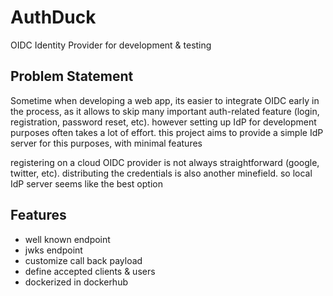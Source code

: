 # AuthDuck
OIDC Identity Provider for development & testing

## Problem Statement 

Sometime when developing a web app, its easier to integrate OIDC early in the process, as it allows to skip many important auth-related feature (login, registration, password reset, etc). however setting up IdP for development purposes often takes a lot of effort. this project aims to provide a simple IdP server for this purposes, with minimal features

registering on a cloud OIDC provider is not always straightforward (google, twitter, etc). distributing the credentials is also another minefield. so local IdP server seems like the best option

## Features
- well known endpoint
- jwks endpoint
- customize call back payload
- define accepted clients & users
- dockerized in dockerhub
